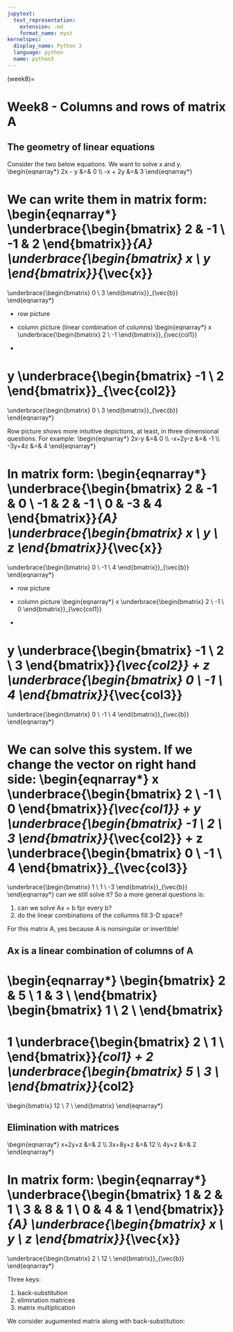 ```yaml
---
jupytext:
  text_representation:
    extension: .md
    format_name: myst
kernelspec:
  display_name: Python 3
  language: python
  name: python3
---
```


(week8)=

# Week8 - Columns and rows of matrix A

## The geometry of linear equations
Consider the two below equations. We want to solve x and y.
\begin{eqnarray*}
2x - y &=& 0 \\\\
-x + 2y &=& 3
\end{eqnarray*}

We can write them in matrix form:
\begin{eqnarray*}
\underbrace{\begin{bmatrix}
2 & -1 \\
-1 & 2
\end{bmatrix}}_{A}
\underbrace{\begin{bmatrix}
x \\
y
\end{bmatrix}}_{\vec{x}}
=
\underbrace{\begin{bmatrix}
0 \\
3
\end{bmatrix}}_{\vec{b}}
\end{eqnarray*}

- row picture

- column picture (linear combination of columns)
\begin{eqnarray*}
x
\underbrace{\begin{bmatrix}
2 \\
-1
\end{bmatrix}}_{\vec{col1}}
+
y
\underbrace{\begin{bmatrix}
-1 \\
2
\end{bmatrix}}_{\vec{col2}}
=
\underbrace{\begin{bmatrix}
0 \\
3
\end{bmatrix}}_{\vec{b}}
\end{eqnarray*}

Row picture shows more intuitive depictions, at least, in three dimensional questions. For example:
\begin{eqnarray*}
2x-y &=& 0 \\\\
-x+2y-z &=& -1 \\\\
-3y+4z &=& 4
\end{eqnarray*}

In matrix form:
\begin{eqnarray*}
\underbrace{\begin{bmatrix}
2 & -1 & 0 \\
-1 & 2 & -1 \\
0 & -3 & 4
\end{bmatrix}}_{A}
\underbrace{\begin{bmatrix}
x \\
y \\
z
\end{bmatrix}}_{\vec{x}}
=
\underbrace{\begin{bmatrix}
0 \\
-1 \\
4
\end{bmatrix}}_{\vec{b}}
\end{eqnarray*}

- row picture

- column picture
\begin{eqnarray*}
x
\underbrace{\begin{bmatrix}
2 \\
-1 \\
0
\end{bmatrix}}_{\vec{col1}}
+
y
\underbrace{\begin{bmatrix}
-1 \\
2 \\
3
\end{bmatrix}}_{\vec{col2}}
+
z
\underbrace{\begin{bmatrix}
0 \\
-1 \\
4
\end{bmatrix}}_{\vec{col3}}
=
\underbrace{\begin{bmatrix}
0 \\
-1 \\
4
\end{bmatrix}}_{\vec{b}}
\end{eqnarray*}

We can solve this system. If we change the vector on right hand side:
\begin{eqnarray*}
x
\underbrace{\begin{bmatrix}
2 \\
-1 \\
0
\end{bmatrix}}_{\vec{col1}}
+
y
\underbrace{\begin{bmatrix}
-1 \\
2 \\
3
\end{bmatrix}}_{\vec{col2}}
+
z
\underbrace{\begin{bmatrix}
0 \\
-1 \\
4
\end{bmatrix}}_{\vec{col3}}
=
\underbrace{\begin{bmatrix}
1 \\
1 \\
-3
\end{bmatrix}}_{\vec{b}}
\end{eqnarray*}
can we still solve it? So a more general questions is: 
1. can we solve Ax = b fpr every b?
2. do the linear combinations of the collumns fill 3-D space?

For this matrix A, yes because A is nonsingular or invertible!

## Ax is a linear combination of columns of A
\begin{eqnarray*}
\begin{bmatrix}
2 & 5 \\
1 & 3 \\
\end{bmatrix}
\begin{bmatrix}
1 \\
2 \\
\end{bmatrix}
=
1
\underbrace{\begin{bmatrix}
2 \\
1 \\
\end{bmatrix}}_{col1}
+
2
\underbrace{\begin{bmatrix}
5 \\
3 \\
\end{bmatrix}}_{col2}
=
\begin{bmatrix}
12 \\
7 \\
\end{bmatrix}
\end{eqnarray*}


## Elimination with matrices
\begin{eqnarray*}
x+2y+z &=& 2 \\\\
3x+8y+z &=& 12 \\\\
4y+z &=& 2
\end{eqnarray*}

In matrix form:
\begin{eqnarray*}
\underbrace{\begin{bmatrix}
1 & 2 & 1 \\
3 & 8 & 1 \\
0 & 4 & 1
\end{bmatrix}}_{A}
\underbrace{\begin{bmatrix}
x \\
y \\
z
\end{bmatrix}}_{\vec{x}}
=
\underbrace{\begin{bmatrix}
2 \\
12 \\
\end{bmatrix}}_{\vec{b}}
\end{eqnarray*}

Three keys:
1. back-substitution
2. elimination matrices
3. matrix multiplication

We consider augumented matrix along with back-substitution:








